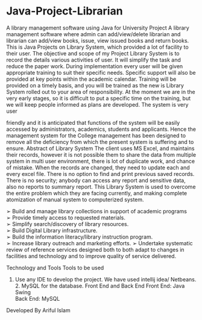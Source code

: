 # Java-Project-Librarian
A library management software using Java for University Project
A library management software where admin can add/view/delete librarian and librarian can add/view books, issue, view issued books and return books. This is Java Projects on Library System, which provided a lot of facility to their user. The objective and scope of my Project Library System is to record the details various activities of user. It will simplify the task and reduce the paper work. During implementation every user will be given appropriate training to suit their specific needs. Specific support will also be provided at key points within the academic calendar. Training will be provided on a timely basis, and you will be trained as the new is Library System rolled out to your area of responsibility. At the moment we are in the very early stages, so it is difficult to put a specific time on the training, but we will keep people informed as plans are developed. The system is very user 

 
friendly and it is anticipated that functions of the system will be easily accessed by administrators, academics, students and applicants. Hence the management system for the College management has been designed to remove all the deficiency from which the present system is suffering and to ensure. Abstract of Library System The client uses MS Excel, and maintains their records, however it is not possible them to share the data from multiple system in multi user environment, there is lot of duplicate work, and chance of mistake. When the records are changed, they need to update each and every excel file. There is no option to find and print previous saved records. There is no security; anybody can access any report and sensitive data, also no reports to summary report. This Library System is used to overcome the entire problem which they are facing currently, and making complete atomization of manual system to computerized system. 
 
➢ Build and manage library collections in support of academic programs  
➢ Provide timely access to requested materials.  
➢ Simplify search/discovery of library resources.  
➢ Build Digital Library infrastructure.  
➢ Build the information literacy/library instruction program.  
➢ Increase library outreach and marketing efforts. 
➢ Undertake systematic review of reference services designed both to both adapt to changes in facilities and technology and to improve quality of service delivered. 
 
Technology and Tools 
Tools to be used 
1. Use any IDE to develop the project. We have used intellij idea/ Netbeans. 2. MySQL for the database. 
Front End and Back End 
Front End: Java Swing  
Back End: MySQL 

Developed By Ariful Islam
